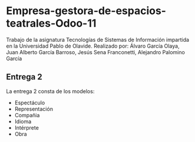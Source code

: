 # Empresa-gestora-de-espacios-teatrales-Odoo-11

Trabajo de la asignatura Tecnologías de Sistemas de Información impartida en la Universidad Pablo de Olavide.
Realizado por: Álvaro García Olaya, Juan Alberto García Barroso, Jesús Sena Franconetti, Alejandro Palomino García
 
## Entrega 2

La entrega 2 consta de los modelos: 

* Espectáculo
* Representación
* Compañia
* Idioma
* Intérprete
* Obra
